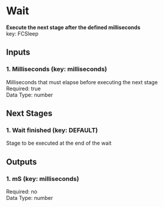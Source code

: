 # Wait  
  
**Execute the next stage after the defined milliseconds**  
key: FCSleep  
## Inputs  
### 1. Milliseconds (key: milliseconds)  
Milliseconds that must elapse before executing the next stage  
Required: true  
Data Type: number   
## Next Stages  
### 1. Wait finished (key: DEFAULT)  
Stage to be executed at the end of the wait  
## Outputs  
### 1. mS (key: milliseconds)  
  
Required: no  
Data Type: number 